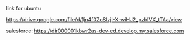 link for ubuntu

https://drive.google.com/file/d/1jn4f0ZoSlzjI-X-wiHJ2_pzbIVX_tTAa/view


salesforce:
https://dir000001kbwr2as-dev-ed.develop.my.salesforce.com

